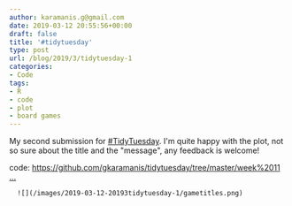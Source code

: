 ```yaml
---
author: karamanis.g@gmail.com
date: 2019-03-12 20:55:56+00:00
draft: false
title: '#tidytuesday'
type: post
url: /blog/2019/3/tidytuesday-1
categories:
- Code
tags:
- R
- code
- plot
- board games
---
```


My second submission for [#TidyTuesday](https://twitter.com/hashtag/TidyTuesday?src=hash). I'm quite happy with the plot, not so sure about the title and the "message", any feedback is welcome! 

code: [https://github.com/gkaramanis/tidytuesday/tree/master/week%2011 …](https://t.co/xCxiaVM4CW)


  
      ![](/images/2019-03-12-20193tidytuesday-1/gametitles.png)

